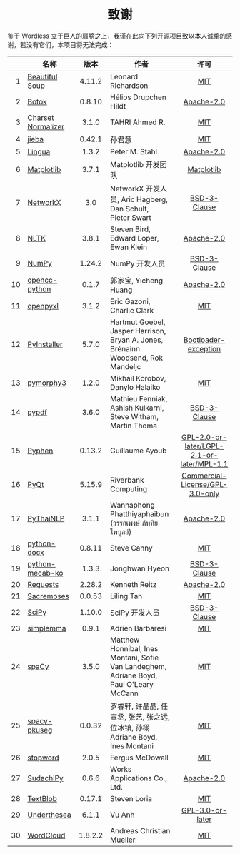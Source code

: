 <!--
# Wordless: Acknowledgments - Chinese (Simplified)
# Copyright (C) 2018-2023  Ye Lei (叶磊)
#
# This program is free software: you can redistribute it and/or modify
# it under the terms of the GNU General Public License as published by
# the Free Software Foundation, either version 3 of the License, or
# (at your option) any later version.
#
# This program is distributed in the hope that it will be useful,
# but WITHOUT ANY WARRANTY; without even the implied warranty of
# MERCHANTABILITY or FITNESS FOR A PARTICULAR PURPOSE.  See the
# GNU General Public License for more details.
#
# You should have received a copy of the GNU General Public License
# along with this program.  If not, see <http://www.gnu.org/licenses/>.
-->

<div align="center"><h1>致谢</h1></div>

鉴于 Wordless 立于巨人的肩膀之上，我谨在此向下列开源项目致以本人诚挚的感谢，若没有它们，本项目将无法完成：

<!-- SPDX License List: https://spdx.org/licenses/ -->
&nbsp;|名称|版本|作者|许可
-----:|----|:--:|---|:--:
1 |[Beautiful Soup](https://www.crummy.com/software/BeautifulSoup/)  |4.11.2 |Leonard Richardson|[MIT](https://git.launchpad.net/beautifulsoup/tree/LICENSE)
2 |[Botok](https://github.com/OpenPecha/Botok)                       |0.8.10 |Hélios Drupchen Hildt|[Apache-2.0](https://github.com/OpenPecha/Botok/blob/master/LICENSE)
3 |[Charset Normalizer](https://github.com/Ousret/charset_normalizer)|3.1.0  |TAHRI Ahmed R.|[MIT](https://github.com/Ousret/charset_normalizer/blob/master/LICENSE)
4 |[jieba](https://github.com/fxsjy/jieba)                           |0.42.1 |孙君意|[MIT](https://github.com/fxsjy/jieba/blob/master/LICENSE)
5 |[Lingua](https://github.com/pemistahl/lingua-py)                  |1.3.2  |Peter M. Stahl|[Apache-2.0](https://github.com/pemistahl/lingua-py/blob/main/LICENSE.txt)
6 |[Matplotlib](https://matplotlib.org/)                             |3.7.1  |Matplotlib 开发团队|[Matplotlib](https://matplotlib.org/stable/users/project/license.html)
7 |[NetworkX](https://networkx.org/)                                 |3.0    |NetworkX 开发人员, Aric Hagberg, Dan Schult,<br>Pieter Swart|[BSD-3-Clause](https://github.com/networkx/networkx/blob/main/LICENSE.txt)
8 |[NLTK](https://www.nltk.org/)                                     |3.8.1  |Steven Bird, Edward Loper, Ewan Klein|[Apache-2.0](https://github.com/nltk/nltk/blob/develop/LICENSE.txt)
9 |[NumPy](https://www.numpy.org/)                                   |1.24.2 |NumPy 开发人员|[BSD-3-Clause](https://github.com/numpy/numpy/blob/main/LICENSE.txt)
10|[opencc-python](https://github.com/yichen0831/opencc-python)      |0.1.7  |郭家宝, Yicheng Huang|[Apache-2.0](https://github.com/yichen0831/opencc-python/blob/master/LICENSE.txt)
11|[openpyxl](https://foss.heptapod.net/openpyxl/openpyxl)           |3.1.2  |Eric Gazoni, Charlie Clark|[MIT](https://foss.heptapod.net/openpyxl/openpyxl/-/blob/branch/3.1/LICENCE.rst)
12|[PyInstaller](http://www.pyinstaller.org/)                        |5.7.0  |Hartmut Goebel, Jasper Harrison, Bryan A. Jones,<br>Brénainn Woodsend, Rok Mandeljc|[Bootloader-exception](https://github.com/pyinstaller/pyinstaller/blob/develop/COPYING.txt)
13|[pymorphy3](https://github.com/no-plagiarism/pymorphy3)           |1.2.0  |Mikhail Korobov, Danylo Halaiko|[MIT](https://github.com/no-plagiarism/pymorphy3/blob/master/LICENSE.txt)
14|[pypdf](https://github.com/py-pdf/pypdf)                          |3.6.0  |Mathieu Fenniak, Ashish Kulkarni, Steve Witham, Martin Thoma|[BSD-3-Clause](https://github.com/py-pdf/pypdf/blob/main/LICENSE)
15|[Pyphen](https://pyphen.org/)                                     |0.13.2 |Guillaume Ayoub|[GPL-2.0-or-later/LGPL-2.1-or-later/MPL-1.1](https://github.com/Kozea/Pyphen/blob/master/LICENSE)
16|[PyQt](https://riverbankcomputing.com/software/pyqt/)             |5.15.9 |Riverbank Computing|[Commercial-License/GPL-3.0-only](https://www.riverbankcomputing.com/static/Docs/PyQt5/introduction.html#license)
17|[PyThaiNLP](https://github.com/PyThaiNLP/pythainlp)               |3.1.1  |Wannaphong Phatthiyaphaibun (วรรณพงษ์ ภัททิยไพบูลย์)|[Apache-2.0](https://github.com/PyThaiNLP/pythainlp/blob/dev/LICENSE)
18|[python-docx](https://github.com/python-openxml/python-docx)      |0.8.11 |Steve Canny|[MIT](https://github.com/python-openxml/python-docx/blob/master/LICENSE)
19|[python-mecab-ko](https://github.com/jonghwanhyeon/python-mecab-ko)|1.3.3  |Jonghwan Hyeon|[BSD-3-Clause](https://github.com/jonghwanhyeon/python-mecab-ko/blob/main/LICENSE)
20|[Requests](https://github.com/psf/requests)                       |2.28.2 |Kenneth Reitz|[Apache-2.0](https://github.com/psf/requests/blob/main/LICENSE)
21|[Sacremoses](https://github.com/alvations/sacremoses)             |0.0.53 |Liling Tan|[MIT](https://github.com/alvations/sacremoses/blob/master/LICENSE)
22|[SciPy](https://scipy.org/scipylib/)                              |1.10.0 |SciPy 开发人员|[BSD-3-Clause](https://github.com/scipy/scipy/blob/main/LICENSE.txt)
23|[simplemma](https://github.com/adbar/simplemma)                   |0.9.1  |Adrien Barbaresi|[MIT](https://github.com/adbar/simplemma/blob/main/LICENSE)
24|[spaCy](https://spacy.io/)                                        |3.5.0  |Matthew Honnibal, Ines Montani, Sofie Van Landeghem,<br>Adriane Boyd, Paul O'Leary McCann|[MIT](https://github.com/explosion/spaCy/blob/master/LICENSE)
25|[spacy-pkuseg](https://github.com/explosion/spacy-pkuseg)         |0.0.32 |罗睿轩, 许晶晶, 任宣丞, 张艺, 张之远, 位冰镇, 孙栩<br>Adriane Boyd, Ines Montani|[MIT](https://github.com/explosion/spacy-pkuseg/blob/master/LICENSE)
26|[stopword](https://github.com/fergiemcdowall/stopword)            |2.0.5  |Fergus McDowall|[MIT](https://github.com/fergiemcdowall/stopword/blob/master/LICENSE)
27|[SudachiPy](https://github.com/WorksApplications/sudachi.rs)      |0.6.6  |Works Applications Co., Ltd.|[Apache-2.0](https://github.com/WorksApplications/sudachi.rs/blob/develop/LICENSE)
28|[TextBlob](https://github.com/sloria/TextBlob)                    |0.17.1 |Steven Loria|[MIT](https://github.com/sloria/TextBlob/blob/dev/LICENSE)
29|[Underthesea](https://undertheseanlp.com/)                        |6.1.1  |Vu Anh|[GPL-3.0-or-later](https://github.com/undertheseanlp/underthesea/blob/main/LICENSE)
30|[WordCloud](https://github.com/amueller/word_cloud)               |1.8.2.2|Andreas Christian Mueller|[MIT](https://github.com/amueller/word_cloud/blob/master/LICENSE)
